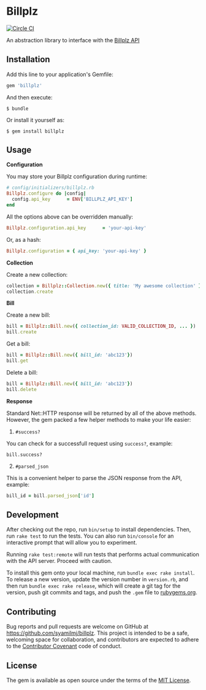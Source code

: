# Billplz

[![Circle CI](https://circleci.com/gh/syamilmj/billplz.svg?style=shield&circle-token=:circle-token)](https://circleci.com/gh/syamilmj/billplz)

An abstraction library to interface with the [Billplz API](https://www.billplz.com/api)

## Installation

Add this line to your application's Gemfile:

```ruby
gem 'billplz'
```

And then execute:

    $ bundle

Or install it yourself as:

    $ gem install billplz

## Usage

**Configuration**

You may store your Billplz configuration during runtime:

```ruby
# config/initializers/billplz.rb
Billplz.configure do |config|
  config.api_key      = ENV['BILLPLZ_API_KEY']
end
```

All the options above can be overridden manually:

```ruby
Billplz.configuration.api_key      = 'your-api-key'
```

Or, as a hash:

```ruby
Billplz.configuration = { api_key: 'your-api-key' }
```

**Collection**

Create a new collection:

```ruby
collection = Billplz::Collection.new({ title: 'My awesome collection' })
collection.create
```

**Bill**

Create a new bill:

```ruby
bill = Billplz::Bill.new({ collection_id: VALID_COLLECTION_ID, ... })
bill.create
```

Get a bill:

```ruby
bill = Billplz::Bill.new({ bill_id: 'abc123'})
bill.get
```

Delete a bill:

```ruby
bill = Billplz::Bill.new({ bill_id: 'abc123'})
bill.delete
```

**Response**

Standard Net::HTTP response will be returned by all of the above methods. However, the gem packed a few helper methods to make your life easier:

1. `#success?`

You can check for a successfull request using `success?`, example:

```
bill.success?
```

2. `#parsed_json`

This is a convenient helper to parse the JSON response from the API, example:

```ruby
bill_id = bill.parsed_json['id']
```

## Development

After checking out the repo, run `bin/setup` to install dependencies. Then, run `rake test` to run the tests. You can also run `bin/console` for an interactive prompt that will allow you to experiment.

Running `rake test:remote` will run tests that performs actual communication with the API server. Proceed with caution.

To install this gem onto your local machine, run `bundle exec rake install`. To release a new version, update the version number in `version.rb`, and then run `bundle exec rake release`, which will create a git tag for the version, push git commits and tags, and push the `.gem` file to [rubygems.org](https://rubygems.org).

## Contributing

Bug reports and pull requests are welcome on GitHub at https://github.com/syamilmj/billplz. This project is intended to be a safe, welcoming space for collaboration, and contributors are expected to adhere to the [Contributor Covenant](http://contributor-covenant.org) code of conduct.

## License

The gem is available as open source under the terms of the [MIT License](http://opensource.org/licenses/MIT).
